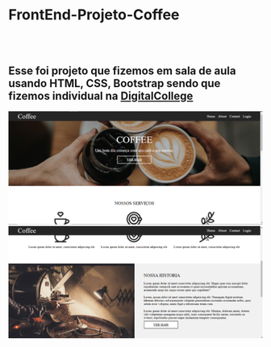 <h1> FrontEnd-Projeto-Coffee</h1>
<br>
<br>
<h2>Esse foi projeto que fizemos em sala de aula usando HTML, CSS, Bootstrap sendo que fizemos individual na <a href="http://digitalcollege.com.br">DigitalCollege</a></h2>
<img src ="https://github.com/natthanrramos/Projeto-Coffee/blob/main/assets/Captura%20de%20Tela%20(1).png?raw=true"/>
<img src ="https://github.com/natthanrramos/Projeto-Coffee/blob/main/assets/Captura%20de%20Tela%20(4).png?raw=true"/>
